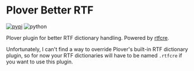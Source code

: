 # Plover Better RTF

[![pypi](https://img.shields.io/pypi/v/plover-better-rtf)](https://pypi.org/project/plover-better-rtf)
![python](https://img.shields.io/pypi/pyversions/plover-better-rtf)

Plover plugin for better RTF dictionary handling. Powered by
[rtfcre](https://github.com/sammdot/rtfcre).

Unfortunately, I can't find a way to override Plover's built-in RTF dictionary
plugin, so for now your RTF dictionaries will have to be named `.rtfcre` if you
want to use this plugin.

